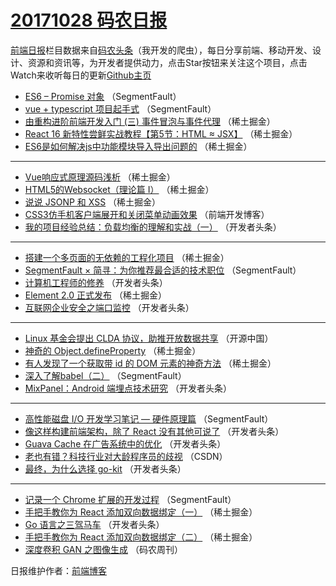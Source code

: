 # [20171028 码农日报](https://toutiao.qdkfweb.cn/date/2017/10/28)

[前端日报](https://qdkfweb.cn/c/news)栏目数据来自[码农头条](https://toutiao.qdkfweb.cn/)（我开发的爬虫），每日分享前端、移动开发、设计、资源和资讯等，为开发者提供动力，点击Star按钮来关注这个项目，点击Watch来收听每日的更新[Github主页](https://github.com/kujian/frontendDaily)
* [ES6 &#8211; Promise 对象](https://toutiao.qdkfweb.cn/54796.html) （SegmentFault）
* [vue + typescript 项目起手式](https://toutiao.qdkfweb.cn/54794.html) （SegmentFault）
* [由重构进阶前端开发入门 (三) 事件冒泡与事件代理](https://toutiao.qdkfweb.cn/54809.html) （稀土掘金）
* [React 16 新特性尝鲜实战教程【第5节：HTML ≈ JSX】](https://toutiao.qdkfweb.cn/54799.html) （稀土掘金）
* [ES6是如何解决js中功能模块导入导出问题的](https://toutiao.qdkfweb.cn/54810.html) （稀土掘金）

***
* [Vue响应式原理源码浅析](https://toutiao.qdkfweb.cn/54811.html) （稀土掘金）
* [HTML5的Websocket（理论篇 I）](https://toutiao.qdkfweb.cn/54804.html) （稀土掘金）
* [说说 JSONP 和 XSS](https://toutiao.qdkfweb.cn/54806.html) （稀土掘金）
* [CSS3仿手机客户端展开和关闭菜单动画效果](https://toutiao.qdkfweb.cn/54862.html) （前端开发博客）
* [我的项目经验总结：负载均衡的理解和实战（一）](https://toutiao.qdkfweb.cn/54840.html) （开发者头条）

***
* [搭建一个多页面的无依赖的工程化项目](https://toutiao.qdkfweb.cn/54800.html) （稀土掘金）
* [SegmentFault × 简寻：为你推荐最合适的技术职位](https://toutiao.qdkfweb.cn/54790.html) （SegmentFault）
* [计算机工程师的修养](https://toutiao.qdkfweb.cn/54841.html) （开发者头条）
* [Element 2.0 正式发布](https://toutiao.qdkfweb.cn/54812.html) （稀土掘金）
* [互联网企业安全之端口监控](https://toutiao.qdkfweb.cn/54842.html) （开发者头条）

***
* [Linux 基金会提出 CLDA 协议，助推开放数据共享](https://toutiao.qdkfweb.cn/54865.html) （开源中国）
* [神奇的 Object.defineProperty](https://toutiao.qdkfweb.cn/54813.html) （稀土掘金）
* [有人发现了一个获取带 id 的 DOM 元素的神奇方法](https://toutiao.qdkfweb.cn/54814.html) （稀土掘金）
* [深入了解babel（二）](https://toutiao.qdkfweb.cn/54793.html) （SegmentFault）
* [MixPanel：Android 端埋点技术研究](https://toutiao.qdkfweb.cn/54846.html) （开发者头条）

***
* [高性能磁盘 I/O 开发学习笔记 &#8212; 硬件原理篇](https://toutiao.qdkfweb.cn/54795.html) （SegmentFault）
* [像这样构建前端架构，除了 React 没有其他可说了](https://toutiao.qdkfweb.cn/54847.html) （开发者头条）
* [Guava Cache 在广告系统中的优化](https://toutiao.qdkfweb.cn/54836.html) （开发者头条）
* [老也有错？科技行业对大龄程序员的歧视](https://toutiao.qdkfweb.cn/54859.html) （CSDN）
* [最终，为什么选择 go-kit](https://toutiao.qdkfweb.cn/54837.html) （开发者头条）

***
* [记录一个 Chrome 扩展的开发过程](https://toutiao.qdkfweb.cn/54797.html) （SegmentFault）
* [手把手教你为 React 添加双向数据绑定（一）](https://toutiao.qdkfweb.cn/54808.html) （稀土掘金）
* [Go 语言之三驾马车](https://toutiao.qdkfweb.cn/54838.html) （开发者头条）
* [手把手教你为 React 添加双向数据绑定（二）](https://toutiao.qdkfweb.cn/54798.html) （稀土掘金）
* [深度卷积 GAN 之图像生成](https://toutiao.qdkfweb.cn/54861.html) （码农周刊）

日报维护作者：[前端博客](https://qdkfweb.cn/) 
